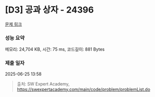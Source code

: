 # [D3] 공과 상자 - 24396 

[문제 링크](https://swexpertacademy.com/main/code/problem/problemDetail.do?contestProbId=AZZ_XjxKgVLHBINj) 

### 성능 요약

메모리: 24,704 KB, 시간: 75 ms, 코드길이: 881 Bytes

### 제출 일자

2025-06-25 13:58



> 출처: SW Expert Academy, https://swexpertacademy.com/main/code/problem/problemList.do